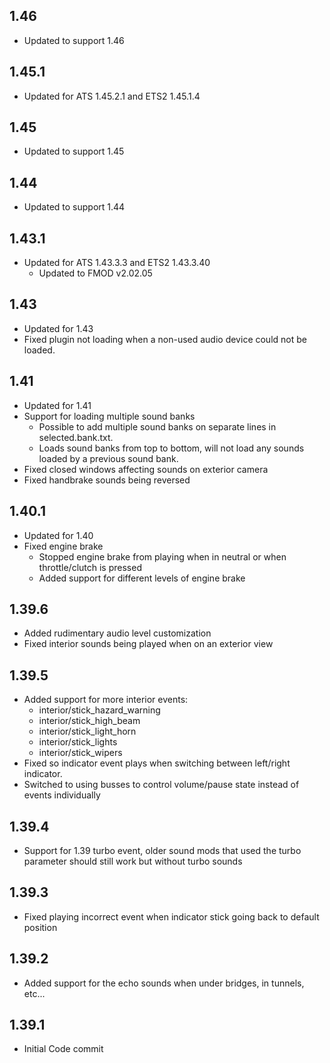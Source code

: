 ## 1.46
- Updated to support 1.46

## 1.45.1
- Updated for ATS 1.45.2.1 and ETS2 1.45.1.4

## 1.45
- Updated to support 1.45

## 1.44
- Updated to support 1.44

## 1.43.1
- Updated for ATS 1.43.3.3 and ETS2 1.43.3.40
  - Updated to FMOD v2.02.05

## 1.43
- Updated for 1.43
- Fixed plugin not loading when a non-used audio device could not be loaded.

## 1.41
- Updated for 1.41
- Support for loading multiple sound banks
  - Possible to add multiple sound banks on separate lines in selected.bank.txt.
  - Loads sound banks from top to bottom, will not load any sounds loaded by a previous sound bank.
- Fixed closed windows affecting sounds on exterior camera
- Fixed handbrake sounds being reversed

## 1.40.1
 - Updated for 1.40
 - Fixed engine brake
    - Stopped engine brake from playing when in neutral or when throttle/clutch is pressed
    - Added support for different levels of engine brake

## 1.39.6
 - Added rudimentary audio level customization
 - Fixed interior sounds being played when on an exterior view

## 1.39.5
 - Added support for more interior events:
    - interior/stick_hazard_warning
    - interior/stick_high_beam
    - interior/stick_light_horn
    - interior/stick_lights
    - interior/stick_wipers
 - Fixed so indicator event plays when switching between left/right indicator.
 - Switched to using busses to control volume/pause state instead of events individually

## 1.39.4
- Support for 1.39 turbo event, older sound mods that used the turbo parameter should still work but without turbo sounds

## 1.39.3
- Fixed playing incorrect event when indicator stick going back to default position

## 1.39.2
- Added support for the echo sounds when under bridges, in tunnels, etc...

## 1.39.1
- Initial Code commit
